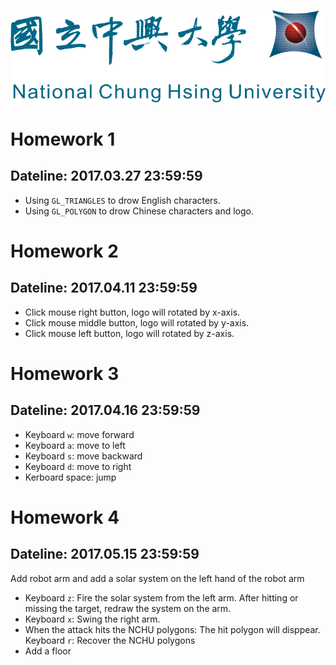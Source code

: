 <img src="./logo4.gif"> </img>
# Homework 1
## Dateline: 2017.03.27 23:59:59

* Using `GL_TRIANGLES` to drow English characters.
* Using `GL_POLYGON` to drow Chinese characters and logo.

# Homework 2 
## Dateline: 2017.04.11 23:59:59

* Click mouse right button, logo will rotated by x-axis.
* Click mouse middle button, logo will rotated by y-axis.
* Click mouse left button, logo will rotated by z-axis.

# Homework 3
## Dateline: 2017.04.16 23:59:59

* Keyboard `w`: move forward
* Keyboard `a`: move to left
* Keyboard `s`: move backward
* Keyboard `d`: move to right
* Kerboard space: jump

# Homework 4
## Dateline: 2017.05.15 23:59:59
Add robot arm and add a solar system on the left hand of the robot arm
* Keyboard `z`: Fire the solar system from the left arm. After hitting or missing the target, redraw the system on the arm.
* Keyboard `x`: Swing the right arm.
* When the attack hits the NCHU polygons:
 The hit polygon will disppear.
 Keyboard `r`: Recover the NCHU polygons
* Add a floor
